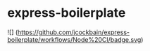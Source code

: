 # express-boilerplate

![] (https://github.com/jcockbain/express-boilerplate/workflows/Node%20CI/badge.svg)
